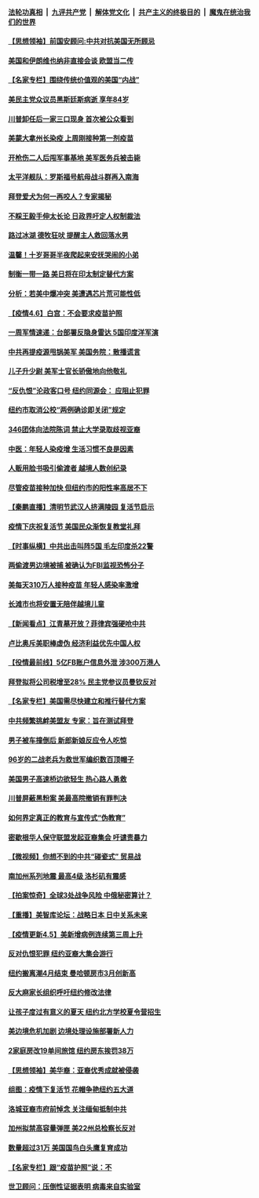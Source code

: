 ####  [法轮功真相](../../../../basic/blob/master/README.md?t=04070502) &nbsp;|&nbsp; [九评共产党](../../../../9ping.md/blob/master/README.md?t=04070502) &nbsp;|&nbsp; [解体党文化](../../../../jtdwh.md/blob/master/README.md?t=04070502)  &nbsp;|&nbsp; [共产主义的终极目的](../../../../gczydzjmd.md/blob/master/README.md?t=04070502) &nbsp;|&nbsp; [魔鬼在统治我们的世界](../../../../mgztzwmdsj.md/blob/master/README.md?t=04070502) 

#### [【思想领袖】前国安顾问:中共对抗美国无所顾忌](../pages/nsc412/n12859310.md?t=04070502) 

#### [美国和伊朗维也纳非直接会谈 欧盟当二传](../pages/nsc412/n12862217.md?t=04070502) 

#### [【名家专栏】围绕传统价值观的美国“内战”](../pages/nsc412/n12861573.md?t=04070502) 

#### [美民主党众议员黑斯廷斯病逝 享年84岁](../pages/nsc412/n12861927.md?t=04070502) 

#### [川普卸任后一家三口现身 首次被公众看到](../pages/nsc412/n12862102.md?t=04070502) 

#### [美蒙大拿州长染疫 上周刚接种第一剂疫苗](../pages/nsc412/n12861989.md?t=04070502) 

#### [开枪伤二人后闯军事基地 美军医务兵被击毙](../pages/nsc412/n12861974.md?t=04070502) 

#### [太平洋舰队：罗斯福号航母战斗群再入南海](../pages/nsc412/n12861803.md?t=04070502) 

#### [拜登爱犬为何一再咬人？专家揭秘](../pages/nsc412/n12861744.md?t=04070502) 

#### [不睬王毅手伸太长论 日政界吁定人权制裁法](../pages/nsc412/n12861850.md?t=04070502) 

#### [路过冰湖 德牧狂吠 提醒主人救回落水男](../pages/nsc412/n12860478.md?t=04070502) 

#### [温馨！十岁哥哥半夜爬起来安抚哭闹的小弟](../pages/nsc412/n12860430.md?t=04070502) 

#### [制衡一带一路 美日将在印太制定替代方案](../pages/nsc412/n12861606.md?t=04070502) 

#### [分析：若美中爆冲突 美遭遇芯片荒可能性低](../pages/nsc412/n12860415.md?t=04070502) 

#### [【疫情4.6】白宫：不会要求疫苗护照](../pages/nsc412/n12861038.md?t=04070502) 

#### [一周军情速递：台部署反隐身雷达 5国印度洋军演](../pages/nsc412/n12859877.md?t=04070502) 

#### [中共再提疫源甩锅美军 美国务院：散播谎言](../pages/nsc412/n12860983.md?t=04070502) 

#### [儿子升少尉 美军士官长骄傲地向他敬礼](../pages/nsc412/n12860600.md?t=04070502) 

#### [“反仇恨”沦政客口号  纽约同源会： 应阻止犯罪](../pages/nsc412/n12860580.md?t=04070502) 

#### [纽约市取消公校“两例确诊即关闭”规定](../pages/nsc412/n12860571.md?t=04070502) 

#### [346团体向法院陈词  禁止大学录取歧视亚裔](../pages/nsc412/n12860485.md?t=04070502) 

#### [中医：年轻人染疫增  生活习惯不良是因素](../pages/nsc412/n12860568.md?t=04070502) 

#### [人贩用脸书吸引偷渡者 越境人数创纪录](../pages/nsc412/n12860530.md?t=04070502) 

#### [尽管疫苗接种加快  但纽约市的阳性率高居不下](../pages/nsc412/n12860632.md?t=04070502) 

#### [【秦鹏直播】清明节武汉人挤满陵园 复活节启示](../pages/nsc412/n12860263.md?t=04070502) 

#### [疫情下庆祝复活节 美国民众渐恢复教堂礼拜](../pages/nsc412/n12860662.md?t=04070502) 

#### [【时事纵横】中共出击叫阵5国 毛左印度杀22警](../pages/nsc412/n12860185.md?t=04070502) 

#### [两偷渡男边境被捕 被确认为FBI监视恐怖分子](../pages/nsc412/n12860404.md?t=04070502) 

#### [美每天310万人接种疫苗 年轻人感染率激增](../pages/nsc412/n12860098.md?t=04070502) 

#### [长滩市也将安置无陪伴越境儿童](../pages/nsc412/n12860364.md?t=04070502) 

#### [【新闻看点】江青墓开放？菲律宾强硬呛中共](../pages/nsc412/n12860122.md?t=04070502) 

#### [卢比奥斥美职棒虚伪 经济利益优先中国人权](../pages/nsc412/n12860186.md?t=04070502) 

#### [【役情最前线】5亿FB账户信息外泄 涉300万港人](../pages/nsc412/n12859536.md?t=04070502) 

#### [拜登拟将公司税增至28% 民主党参议员曼钦反对](../pages/nsc412/n12860088.md?t=04070502) 

#### [【名家专栏】美国需尽快建立和推行替代方案](../pages/nsc412/n12859521.md?t=04070502) 

#### [中共频繁挑衅美盟友 专家：旨在测试拜登](../pages/nsc412/n12860018.md?t=04070502) 

#### [男子被车撞倒后 新郎新娘反应令人吃惊](../pages/nsc412/n12859388.md?t=04070502) 

#### [96岁的二战老兵为救世军编织数百顶帽子](../pages/nsc412/n12859439.md?t=04070502) 

#### [美国男子高速桥边欲轻生 热心路人勇救](../pages/nsc412/n12859399.md?t=04070502) 

#### [川普屏蔽黑粉案 美最高院撤销有罪判决](../pages/nsc412/n12859857.md?t=04070502) 

#### [如何界定真正的教育与宣传式“伪教育”](../pages/nsc412/n12856539.md?t=04070502) 

#### [密歇根华人保守联盟发起亚裔集会 吁谴责暴力](../pages/nsc412/n12859427.md?t=04070502) 

#### [【微视频】你想不到的中共“碰瓷式” 贸易战](../pages/nsc412/n12859313.md?t=04070502) 

#### [南加州系列地震 最高4级 洛杉矶有震感](../pages/nsc412/n12859594.md?t=04070502) 

#### [【拍案惊奇】全球3处战争风险 中俄秘密算计？](../pages/nsc412/n12858338.md?t=04070502) 

#### [【重播】美智库论坛：战略日本 日中关系未来](../pages/nsc412/n12858533.md?t=04070502) 

#### [【疫情更新4.5】美新增病例连续第三周上升](../pages/nsc412/n12858892.md?t=04070502) 

#### [反对仇恨犯罪 纽约亚裔大集会游行](../pages/nsc412/n12858703.md?t=04070502) 

#### [纽约搬离潮4月结束 曼哈顿房市3月创新高](../pages/nsc412/n12858601.md?t=04070502) 

#### [反大麻家长组织呼吁纽约修改法律](../pages/nsc412/n12858598.md?t=04070502) 

#### [让孩子度过有意义的夏天  纽约北方学校夏令营招生](../pages/nsc412/n12858591.md?t=04070502) 

#### [美边境危机加剧 边境处理设施部署新人力](../pages/nsc412/n12858541.md?t=04070502) 

#### [2家庭房改19单间旅馆 纽约房东挨罚38万](../pages/nsc412/n12858577.md?t=04070502) 

#### [【思想领袖】美华裔：亚裔优秀成就被侵袭](../pages/nsc412/n12843955.md?t=04070502) 

#### [组图：疫情下复活节 花帽争艳纽约五大道](../pages/nsc412/n12858220.md?t=04070502) 

#### [洛城亚裔市府前悼念 关注缅甸抵制中共](../pages/nsc412/n12858172.md?t=04070502) 

#### [加州拟禁高容量弹匣 美22州总检察长反对](../pages/nsc412/n12858083.md?t=04070502) 

#### [数量超过31万 美国国鸟白头鹰复育成功](../pages/nsc412/n12856977.md?t=04070502) 

#### [【名家专栏】跟“疫苗护照”说：不](../pages/nsc412/n12857441.md?t=04070502) 

#### [世卫顾问：压倒性证据表明 病毒来自实验室](../pages/nsc412/n12857607.md?t=04070502) 

